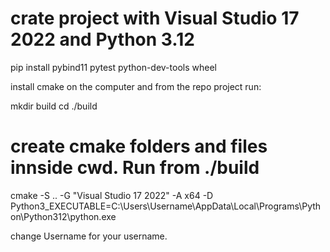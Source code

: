 # crate project with Visual Studio 17 2022 and Python 3.12

pip install pybind11 pytest python-dev-tools wheel

install cmake on the computer and from the repo project run:

mkdir build
cd ./build

# create cmake folders and files innside cwd. Run from ./build
cmake -S .. -G "Visual Studio 17 2022" -A x64 -D Python3_EXECUTABLE=C:\Users\Username\AppData\Local\Programs\Python\Python312\python.exe 

change Username for your username. 
